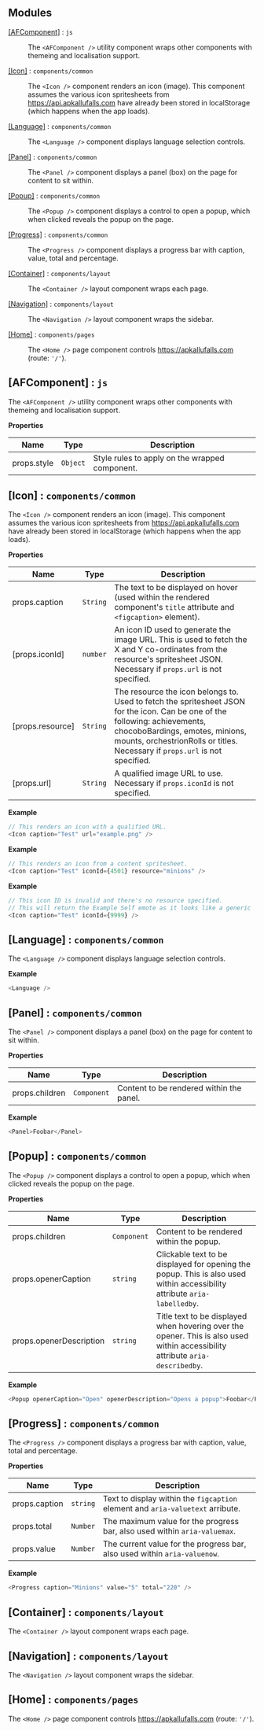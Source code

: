 ## Modules

<dl>
<dt><a href="#module_[AFComponent]">[AFComponent]</a> : <code>js</code></dt>
<dd><p>The <code>&lt;AFComponent /&gt;</code> utility component wraps other components with themeing and localisation support.</p>
</dd>
<dt><a href="#module_[Icon]">[Icon]</a> : <code>components/common</code></dt>
<dd><p>The <code>&lt;Icon /&gt;</code> component renders an icon (image).
This component assumes the various icon spritesheets from <a href="https://api.apkallufalls.com">https://api.apkallufalls.com</a> have already been stored in localStorage (which happens when the app loads).</p>
</dd>
<dt><a href="#module_[Language]">[Language]</a> : <code>components/common</code></dt>
<dd><p>The <code>&lt;Language /&gt;</code> component displays language selection controls.</p>
</dd>
<dt><a href="#module_[Panel]">[Panel]</a> : <code>components/common</code></dt>
<dd><p>The <code>&lt;Panel /&gt;</code> component displays a panel (box) on the page for content to sit within.</p>
</dd>
<dt><a href="#module_[Popup]">[Popup]</a> : <code>components/common</code></dt>
<dd><p>The <code>&lt;Popup /&gt;</code> component displays a control to open a popup, which when clicked reveals the popup on the page.</p>
</dd>
<dt><a href="#module_[Progress]">[Progress]</a> : <code>components/common</code></dt>
<dd><p>The <code>&lt;Progress /&gt;</code> component displays a progress bar with caption, value, total and percentage.</p>
</dd>
<dt><a href="#module_[Container]">[Container]</a> : <code>components/layout</code></dt>
<dd><p>The <code>&lt;Container /&gt;</code> layout component wraps each page.</p>
</dd>
<dt><a href="#module_[Navigation]">[Navigation]</a> : <code>components/layout</code></dt>
<dd><p>The <code>&lt;Navigation /&gt;</code> layout component wraps the sidebar.</p>
</dd>
<dt><a href="#module_[Home]">[Home]</a> : <code>components/pages</code></dt>
<dd><p>The <code>&lt;Home /&gt;</code> page component controls <a href="https://apkallufalls.com">https://apkallufalls.com</a> (route: <code>&#39;/&#39;</code>).</p>
</dd>
</dl>

<a name="module_[AFComponent]"></a>

## [AFComponent] : <code>js</code>
The `<AFComponent />` utility component wraps other components with themeing and localisation support.

**Properties**

| Name | Type | Description |
| --- | --- | --- |
| props.style | <code>Object</code> | Style rules to apply on the wrapped component. |

<a name="module_[Icon]"></a>

## [Icon] : <code>components/common</code>
The `<Icon />` component renders an icon (image).
This component assumes the various icon spritesheets from https://api.apkallufalls.com have already been stored in localStorage (which happens when the app loads).

**Properties**

| Name | Type | Description |
| --- | --- | --- |
| props.caption | <code>String</code> | The text to be displayed on hover (used within the rendered component's `title` attribute and `<figcaption>` element). |
| [props.iconId] | <code>number</code> | An icon ID used to generate the image URL. This is used to fetch the X and Y co-ordinates from the resource's spritesheet JSON. Necessary if `props.url` is not specified. |
| [props.resource] | <code>String</code> | The resource the icon belongs to. Used to fetch the spritesheet JSON for the icon. Can be one of the following: achievements, chocoboBardings, emotes, minions, mounts, orchestrionRolls or titles. Necessary if `props.url` is not specified. |
| [props.url] | <code>String</code> | A qualified image URL to use. Necessary if `props.iconId` is not specified. |

**Example**  
```js
// This renders an icon with a qualified URL.
<Icon caption="Test" url="example.png" />
```
**Example**  
```js
// This renders an icon from a content spritesheet.
<Icon caption="Test" iconId={4501} resource="minions" />
```
**Example**  
```js
// This icon ID is invalid and there's no resource specified.
// This will return the Example Self emote as it looks like a generic 'not found' image.
<Icon caption="Test" iconId={9999} />
```
<a name="module_[Language]"></a>

## [Language] : <code>components/common</code>
The `<Language />` component displays language selection controls.

**Example**  
```js
<Language />
```
<a name="module_[Panel]"></a>

## [Panel] : <code>components/common</code>
The `<Panel />` component displays a panel (box) on the page for content to sit within.

**Properties**

| Name | Type | Description |
| --- | --- | --- |
| props.children | <code>Component</code> | Content to be rendered within the panel. |

**Example**  
```js
<Panel>Foobar</Panel>
```
<a name="module_[Popup]"></a>

## [Popup] : <code>components/common</code>
The `<Popup />` component displays a control to open a popup, which when clicked reveals the popup on the page.

**Properties**

| Name | Type | Description |
| --- | --- | --- |
| props.children | <code>Component</code> | Content to be rendered within the popup. |
| props.openerCaption | <code>string</code> | Clickable text to be displayed for opening the popup. This is also used within accessibility attribute `aria-labelledby`. |
| props.openerDescription | <code>string</code> | Title text to be displayed when hovering over the opener. This is also used within accessibility attribute `aria-describedby`. |

**Example**  
```js
<Popup openerCaption="Open" openerDescription="Opens a popup">Foobar</Popup>
```
<a name="module_[Progress]"></a>

## [Progress] : <code>components/common</code>
The `<Progress />` component displays a progress bar with caption, value, total and percentage.

**Properties**

| Name | Type | Description |
| --- | --- | --- |
| props.caption | <code>string</code> | Text to display within the `figcaption` element and `aria-valuetext` arribute. |
| props.total | <code>Number</code> | The maximum value for the progress bar, also used within `aria-valuemax`. |
| props.value | <code>Number</code> | The current value for the progress bar, also used within `aria-valuenow`. |

**Example**  
```js
<Progress caption="Minions" value="5" total="220" />
```
<a name="module_[Container]"></a>

## [Container] : <code>components/layout</code>
The `<Container />` layout component wraps each page.

<a name="module_[Navigation]"></a>

## [Navigation] : <code>components/layout</code>
The `<Navigation />` layout component wraps the sidebar.

<a name="module_[Home]"></a>

## [Home] : <code>components/pages</code>
The `<Home />` page component controls https://apkallufalls.com (route: `'/'`).


